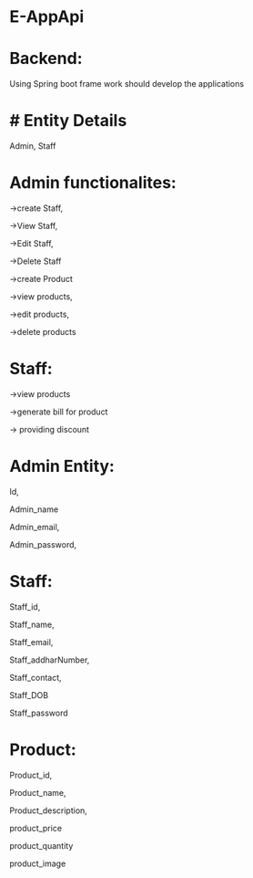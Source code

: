 # E-AppApi

# Backend:

Using Spring boot frame work should develop the applications

# # Entity Details

Admin, Staff

# Admin functionalites:

→create Staff,

→View Staff,

→Edit Staff,

→Delete Staff

→create Product

→view products,

→edit products,

→delete products

# Staff:

→view products

→generate bill for product

→ providing discount 

# Admin Entity:

Id,

Admin_name

Admin_email,

Admin_password,

# Staff:

Staff_id,

Staff_name,

Staff_email,

Staff_addharNumber,

Staff_contact,

Staff_DOB

Staff_password

# Product:

Product_id,

Product_name,

Product_description,

product_price

product_quantity

product_image
